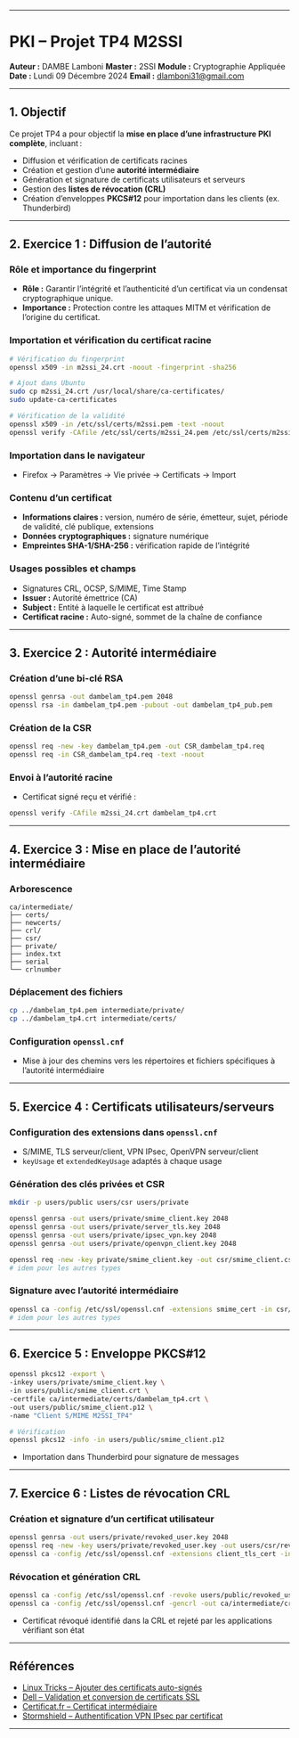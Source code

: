 -------
# PKI – Projet TP4 M2SSI

**Auteur :** DAMBE Lamboni
**Master :** 2SSI
**Module :** Cryptographie Appliquée
**Date :** Lundi 09 Décembre 2024
**Email :** [dlamboni31@gmail.com](mailto:dlamboni31@gmail.com)

---

## 1. Objectif

Ce projet TP4 a pour objectif la **mise en place d’une infrastructure PKI complète**, incluant :

* Diffusion et vérification de certificats racines
* Création et gestion d’une **autorité intermédiaire**
* Génération et signature de certificats utilisateurs et serveurs
* Gestion des **listes de révocation (CRL)**
* Création d’enveloppes **PKCS#12** pour importation dans les clients (ex. Thunderbird)

---

## 2. Exercice 1 : Diffusion de l’autorité

### Rôle et importance du fingerprint

* **Rôle :** Garantir l’intégrité et l’authenticité d’un certificat via un condensat cryptographique unique.
* **Importance :** Protection contre les attaques MITM et vérification de l’origine du certificat.

### Importation et vérification du certificat racine

```bash
# Vérification du fingerprint
openssl x509 -in m2ssi_24.crt -noout -fingerprint -sha256

# Ajout dans Ubuntu
sudo cp m2ssi_24.crt /usr/local/share/ca-certificates/
sudo update-ca-certificates

# Vérification de la validité
openssl x509 -in /etc/ssl/certs/m2ssi.pem -text -noout
openssl verify -CAfile /etc/ssl/certs/m2ssi_24.pem /etc/ssl/certs/m2ssi_24.pem
```

### Importation dans le navigateur

* Firefox → Paramètres → Vie privée → Certificats → Import

### Contenu d’un certificat

* **Informations claires :** version, numéro de série, émetteur, sujet, période de validité, clé publique, extensions
* **Données cryptographiques :** signature numérique
* **Empreintes SHA-1/SHA-256 :** vérification rapide de l’intégrité

### Usages possibles et champs

* Signatures CRL, OCSP, S/MIME, Time Stamp
* **Issuer :** Autorité émettrice (CA)
* **Subject :** Entité à laquelle le certificat est attribué
* **Certificat racine :** Auto-signé, sommet de la chaîne de confiance

---

## 3. Exercice 2 : Autorité intermédiaire

### Création d’une bi-clé RSA

```bash
openssl genrsa -out dambelam_tp4.pem 2048
openssl rsa -in dambelam_tp4.pem -pubout -out dambelam_tp4_pub.pem
```

### Création de la CSR

```bash
openssl req -new -key dambelam_tp4.pem -out CSR_dambelam_tp4.req
openssl req -in CSR_dambelam_tp4.req -text -noout
```

### Envoi à l’autorité racine

* Certificat signé reçu et vérifié :

```bash
openssl verify -CAfile m2ssi_24.crt dambelam_tp4.crt
```

---

## 4. Exercice 3 : Mise en place de l’autorité intermédiaire

### Arborescence

```text
ca/intermediate/
├── certs/
├── newcerts/
├── crl/
├── csr/
├── private/
├── index.txt
├── serial
└── crlnumber
```

### Déplacement des fichiers

```bash
cp ../dambelam_tp4.pem intermediate/private/
cp ../dambelam_tp4.crt intermediate/certs/
```

### Configuration `openssl.cnf`

* Mise à jour des chemins vers les répertoires et fichiers spécifiques à l’autorité intermédiaire

---

## 5. Exercice 4 : Certificats utilisateurs/serveurs

### Configuration des extensions dans `openssl.cnf`

* S/MIME, TLS serveur/client, VPN IPsec, OpenVPN serveur/client
* `keyUsage` et `extendedKeyUsage` adaptés à chaque usage

### Génération des clés privées et CSR

```bash
mkdir -p users/public users/csr users/private

openssl genrsa -out users/private/smime_client.key 2048
openssl genrsa -out users/private/server_tls.key 2048
openssl genrsa -out users/private/ipsec_vpn.key 2048
openssl genrsa -out users/private/openvpn_client.key 2048

openssl req -new -key private/smime_client.key -out csr/smime_client.csr -subj "/C=FR/ST=Seine-Maritime/O=M2_SSI/CN=smime-client.m2ssi_tp4"
# idem pour les autres types
```

### Signature avec l’autorité intermédiaire

```bash
openssl ca -config /etc/ssl/openssl.cnf -extensions smime_cert -in csr/smime_client.csr -out public/smime_client.crt
# idem pour les autres types
```

---

## 6. Exercice 5 : Enveloppe PKCS#12

```bash
openssl pkcs12 -export \
-inkey users/private/smime_client.key \
-in users/public/smime_client.crt \
-certfile ca/intermediate/certs/dambelam_tp4.crt \
-out users/public/smime_client.p12 \
-name "Client S/MIME M2SSI_TP4"

# Vérification
openssl pkcs12 -info -in users/public/smime_client.p12
```

* Importation dans Thunderbird pour signature de messages

---

## 7. Exercice 6 : Listes de révocation CRL

### Création et signature d’un certificat utilisateur

```bash
openssl genrsa -out users/private/revoked_user.key 2048
openssl req -new -key users/private/revoked_user.key -out users/csr/revoked_user.csr -subj "/C=FR/ST=Seine-Maritime/O=M2_SSI/CN=revoked-user.m2ssi_tp4"
openssl ca -config /etc/ssl/openssl.cnf -extensions client_tls_cert -in users/csr/revoked_user.csr -out users/public/revoked_user.crt
```

### Révocation et génération CRL

```bash
openssl ca -config /etc/ssl/openssl.cnf -revoke users/public/revoked_user.crt
openssl ca -config /etc/ssl/openssl.cnf -gencrl -out ca/intermediate/crl/intermediate.crl
```

* Certificat révoqué identifié dans la CRL et rejeté par les applications vérifiant son état

---

## Références

* [Linux Tricks – Ajouter des certificats auto-signés](https://www.linuxtricks.fr/wiki/certificats-ajouter-des-certificats-autosignes-sur-linux)
* [Dell – Validation et conversion de certificats SSL](https://www.dell.com/support/kbdoc/fr-tn/000211907/proc%C3%A9dure-generale-comment-valider-et-convertir-certificat-ssl)
* [Certificat.fr – Certificat intermédiaire](https://www.certificat.fr/fr/support/faq/quest-ce-que-est-certificat-intermediaire)
* [Stormshield – Authentification VPN IPsec par certificat](https://documentation.stormshield.com/SNS/v4/fr/Content/HowTo_-_IPSec_VPN_-_Authentication_by_certificate/Setup-Main-Site-10-Creating-PKI.htm)

---

